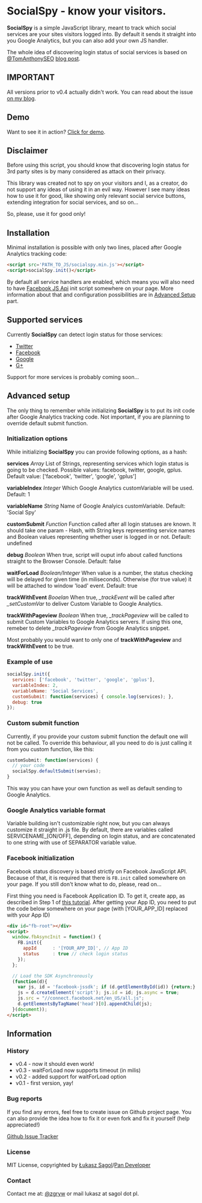 # SocialSpy - know your visitors.

**SocialSpy** is a simple JavaScript library, meant to track which
social services are your sites visitors logged into. By default it sends
it straight into you Google Analytics, but you can also add your own
JS handler.

The whole idea of discovering login status of social services is based
on [@TomAnthonySEO](http://twitter.com/TomAnthonySEO) [blog post](http://www.tomanthony.co.uk/blog/detect-visitor-social-networks/).

## IMPORTANT
All versions prior to v0.4 actually didn't work. You can read about the
issue [on my blog](http://hipster.pandeveloper.com/post/18396238141/custom-variables-setcustomvar-not-showing-in).

## Demo
Want to see it in action? [Click for demo](http://zgryw.github.com/socialspy/demo.html).

## Disclaimer
Before using this script, you should know that discovering login status
for 3rd party sites is by many considered as attack on their privacy.

This library was created not to spy on your visitors and I, as a
creator, do not support any ideas of using it in an evil way. However I
see many ideas how to use it for good, like showing only relevant social
service buttons, extending integration for social services, and so on...

So, please, use it for good only!

## Installation
Minimal installation is possible with only two lines, placed after
Google Analytics tracking code:

```html
<script src='PATH_TO_JS/socialspy.min.js'></script>
<script>socialSpy.init()</script>
```

By default all service handlers are enabled, which means you will also
need to have [Facebook JS Api](http://developers.facebook.com/docs/reference/javascript/) init script somewhere on your page. More
information about that and configuration possibilities are in [Advanced
Setup](#advanced-setup) part.

## Supported services
Currently **SocialSpy** can detect login status for those services:

* [Twitter](http://twitter.com/)
* [Facebook](http://facebook.com/)
* [Google](http://google.com/)
* [G+](http://plus.google.com/)

Support for more services is probably coming soon...

## Advanced setup
The only thing to remember while initializing **SocialSpy** is to put
its init code after Google Analytics tracking code. Not important, if
you are planning to override default submit function.

### Initialization options
While initializing **SocialSpy** you can provide following options, as a
hash:

**services** *Array* List of Strings, representing services which login
status is going to be checked. Possible values: facebook, twitter,
google, gplus. Default value: ['facebook', 'twitter', 'google', 'gplus']

**variableIndex** *Integer* Which Google Analytics customVariable will
be used. Default: 1

**variableName** *String* Name of Google Analyics customVariable.
Default: 'Social Spy'

**customSubmit** *Function* Function called after all login statuses are
known. It should take one param - Hash, with String keys representing service
names and Boolean values representing whether user is logged in or not.
Default: undefined

**debug** *Boolean* When true, script will ouput info about called
functions straight to the Browser Console. Default: false

**waitForLoad** *Boolean/Integer* When value is a number, the status
checking will be delayed for given time (in miliseconds). Otherwise
(for true value) it will be attached to window 'load' event. Default: true

**trackWithEvent** *Booelan* When true, *_trackEvent* will be called
after *_setCustomVar* to deliver Custom Variable to Google Analytics.

**trackWithPageview** *Boolean* When true, *_trackPageview* will be
called to submit Custom Variables to Google Analytics servers. If using
this one, remeber to delete *_trackPageview* from Google
Analytics snippet.

Most probably you would want to only one of **trackWithPageview** and
**trackWithEvent** to be true.

### Example of use

```javascript
socialSpy.init({
  services: ['facebook', 'twitter', 'google', 'gplus'],
  variableIndex: 2,
  variableName: 'Social Services',
  customSubmit: function(services) { console.log(services); },
  debug: true
});
```

### Custom submit function
Currently, if you provide your custom submit function the default one
will not be called. To override this behaviour, all you need to do is
just calling it from you custom function, like this:

```javascript
customSubmit: function(services) {
  // your code
  socialSpy.defaultSubmit(servies);
}
```

This way you can have your own function as well as default sending to
Google Analytics.


### Google Analytics variable format
Variable building isn't customizable right now, but you can always
customize it straight in .js file. By default, there are variables
called SERVICENAME\_[ON/OFF], depending on login status, and are
concatenated to one string with use of SEPARATOR variable value.

### Facebook initialization
Facebook status discovery is based strictly on Facebook JavaScript API.
Because of that, it is required that there is `FB.init` called somewhere
on your page. If you still don't know what to do, please, read on...

First thing you need is Facebook Application ID. To get it, create app, 
as described in Step 1 of [this tutorial](https://developers.facebook.com/docs/opengraph/tutorial/#create-app). After getting your App ID, you need to put the code below somewhere on your page (with [YOUR\_APP\_ID] replaced with your App ID)

```html
<div id="fb-root"></div>
<script>
  window.fbAsyncInit = function() {
    FB.init({
      appId      : '[YOUR_APP_ID]', // App ID
      status     : true // check login status
    });
  };

  // Load the SDK Asynchronously
  (function(d){
    var js, id = 'facebook-jssdk'; if (d.getElementById(id)) {return;}
    js = d.createElement('script'); js.id = id; js.async = true;
    js.src = "//connect.facebook.net/en_US/all.js";
    d.getElementsByTagName('head')[0].appendChild(js);
  }(document));
</script>
```

## Information
### History

* v0.4 - now it should even work!
* v0.3 - waitForLoad now supports timeout (in milis)
* v0.2 - added support for waitForLoad option
* v0.1 - first version, yay!


### Bug reports
If you find any errors, feel free to create issue on Github project
page. You can also provide the idea how to fix it or even fork and fix
it yourself (help appreciated!)

[Github Issue Tracker](https://github.com/zgryw/socialspy/issues)

### License
MIT License, copyrighted by [Łukasz
Sągol](http://twitter.com/zgryw/)/[Pan
Developer](http://pandeveloper.com/)

### Contact
Contact me at: [@zgryw](http://twitter.com/zgryw/) or mail lukasz at
sagol dot pl.


